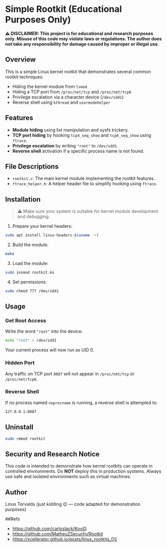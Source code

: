 # Simple Rootkit (Educational Purposes Only)

**⚠️ DISCLAIMER: This project is for educational and research purposes only. Misuse of this code may violate laws or regulations. The author does not take any responsibility for damage caused by improper or illegal use.**

## Overview

This is a simple Linux kernel rootkit that demonstrates several common rootkit techniques:

- Hiding the kernel module from `lsmod`
- Hiding a TCP port from `/proc/net/tcp` and `/proc/net/tcp6`
- Privilege escalation via a character device (`/dev/sdd1`)
- Reverse shell using `kthread` and `usermodehelper`

## Features

- **Module hiding** using list manipulation and sysfs trickery.
- **TCP port hiding** by hooking `tcp4_seq_show` and `tcp6_seq_show` using `ftrace`.
- **Privilege escalation** by writing `"root"` to `/dev/sdd1`.
- **Reverse shell** activation if a specific process name is not found.

## File Descriptions

- `rootkit.c`: The main kernel module implementing the rootkit features.
- `ftrace_helper.h`: A helper header file to simplify hooking using `ftrace`.

## Installation

> ⚠️ Make sure your system is suitable for kernel module development and debugging.

1. Prepare your kernel headers:
```bash
sudo apt install linux-headers-$(uname -r)
```

2. Build the module:
```bash
make
```

3. Load the module:
```bash
sudo insmod rootkit.ko
```

4. Set permissions:
```bash
sudo chmod 777 /dev/sdd1
```

## Usage

### Get Root Access

Write the word `"root"` into the device:

```bash
echo "root" > /dev/sdd1
```

Your current process will now run as UID 0.

### Hidden Port

Any traffic on TCP port `8087` will not appear in `/proc/net/tcp` or `/proc/net/tcp6`.

### Reverse Shell

If no process named `noprocname` is running, a reverse shell is attempted to:

```bash
127.0.0.1:8087
```

## Uninstall

```bash
sudo rmmod rootkit
```

## Security and Research Notice

This code is intended to demonstrate how kernel rootkits can operate in controlled environments. Do **NOT** deploy this in production systems. Always use safe and isolated environments such as virtual machines.

## Author

Linus Torvalds (just kidding 😉 — code adapted for demonstration purposes)

##Refs
- https://github.com/carloslack/KoviD
- https://github.com/MatheuZSecurity/Rootkit
- https://xcellerator.github.io/posts/linux_rootkits_01/

